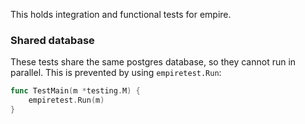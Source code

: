 This holds integration and functional tests for empire.

### Shared database

These tests share the same postgres database, so they cannot run in parallel. This is prevented by using `empiretest.Run`:

```go
func TestMain(m *testing.M) {
	empiretest.Run(m)
}
```
